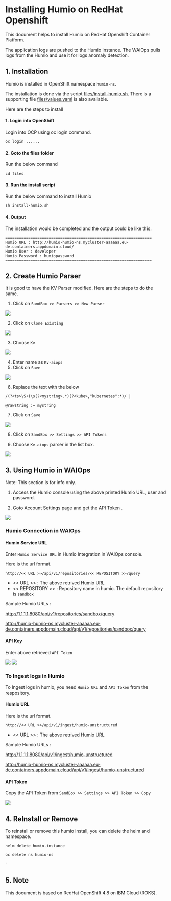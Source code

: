 # Installing Humio on RedHat Openshift

This document helps to install Humio on RedHat Openshift Container Platform.

The application logs are pushed to the Humio instance. The WAIOps pulls logs from the Humio and use it for logs anomaly detection.

## 1. Installation

Humio is installed in OpenShift namespace `humio-ns`.

The installation is done via the script [files/install-humio.sh](./files/install-humio.sh). There is a supporting file [files/values.yaml](./files/values.yaml) is also available.

Here are the steps to install

#### 1. Login into OpenShift

Login into OCP using oc login command.

```
oc login ......
```

#### 2. Goto the files folder

Run the below command

```
cd files
```

#### 3. Run the install script


Run the below command to install Humio

```
sh install-humio.sh
```

#### 4. Output
 
The installation would be completed and the output could be like this.

```
================================================================
Humio URL : http://humio-humio-ns.mycluster-aaaaaa.eu-de.containers.appdomain.cloud/
Humio User : developer
Humio Password : humiopassword
================================================================
```

## 2. Create Humio Parser

It is good to have the KV Parser modified. Here are the steps to do the same.

1. Click on ` SandBox >> Parsers >> New Parser `
<img src="images/humio-parser-00001.png">

2.  Click on ` Clone Existing `
<img src="images/humio-parser-00002.png">

3.  Choose  `Kv`
<img src="images/humio-parser-00003.png">

4.  Enter name as `Kv-aiops`
5.  Click on `Save`
<img src="images/humio-parser-00004.png">

6. Replace the text with the below

```
/(?<ts>\S+)\s(?<mystring>.*)(?<kube>,"kubernetes":*)/ |

@rawstring := mystring
```
7.  Click on `Save`
<img src="images/humio-parser-00005png">

8. Click on ` SandBox >> Settings >> API Tokens `

9.  Choose  `Kv-aiops` parser in the list box.
<img src="images/humio-parser-00006.png">


## 3. Using Humio in WAIOps

Note: This section is for info only.

1. Access the Humio console using the above printed Humio URL, user and password.

2. Goto Account Settings page and get the API Token .

<img src="images/image1.png">

### Humio Connection in WAIOps

#### Humio Service URL

Enter `Humio Service URL` in Humio Integration in WAIOps console. 

Here is the url format.
```
http://<< URL >>/api/v1/repositories/<< REPOSITORY >>/query
```

- << URL >> : The above retrived Humio URL
- << REPOSITORY >> : Repository name in humio. The default repository is `sandbox`

Sample Humio URLs  : 

http://1.1.1.1:8080/api/v1/repositories/sandbox/query

http://humio-humio-ns.mycluster-aaaaaa.eu-de.containers.appdomain.cloud/api/v1/repositories/sandbox/query


#### API Key

Enter above retrieved `API Token`

<img src="images/image2.png">
<img src="images/image3.png">


### To Ingest logs in Humio

To Ingest logs in humio, you need `Humio URL` and `API Token` from the respository. 

#### Humio URL

Here is the url format.
```
http://<< URL >>/api/v1/ingest/humio-unstructured
```

- << URL >> : The above retrived Humio URL

Sample Humio URLs  : 

http://1.1.1.1:8080/api/v1/ingest/humio-unstructured

http://humio-humio-ns.mycluster-aaaaaa.eu-de.containers.appdomain.cloud/api/v1/ingest/humio-unstructured


#### API Token

Copy the API Token from ` SandBox >> Settings >> API Token >> Copy `


<img src="images/image4.png">

## 4. ReInstall or Remove

To reinstall or remove this  humio install, you can delete the helm and namespace.

```
helm delete humio-instance

oc delete ns humio-ns
```
`

## 5. Note

This document is based on RedHat OpenShift 4.8 on IBM Cloud (ROKS).
